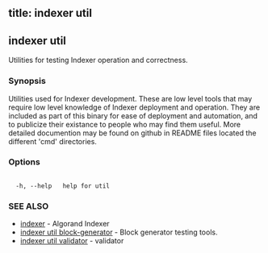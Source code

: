 title: indexer util
---
## indexer util



Utilities for testing Indexer operation and correctness.



### Synopsis



Utilities used for Indexer development. These are low level tools that may require low level knowledge of Indexer deployment and operation. They are included as part of this binary for ease of deployment and automation, and to publicize their existance to people who may find them useful. More detailed documention may be found on github in README files located the different 'cmd' directories.



### Options



```

  -h, --help   help for util

```



### SEE ALSO



* [indexer](../../../indexer/indexer/)	 - Algorand Indexer
* [indexer util block-generator](../block-generator/block-generator/)	 - Block generator testing tools.
* [indexer util validator](../validator/)	 - validator



